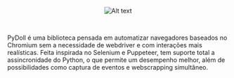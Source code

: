 <p align="center">
    <img src="https://github.com/user-attachments/assets/37b760b2-b13b-4a05-866c-0f8da739cbbd" alt="Alt text" />
</p>
<br>

PyDoll é uma biblioteca pensada em automatizar navegadores baseados no Chromium sem a necessidade de webdriver e com interações mais realísticas. Feita inspirada no Selenium e Puppeteer, tem suporte total a assincronidade do Python, o que permite um desempenho melhor, além de possibilidades como captura de eventos e webscrapping simultâneo.

